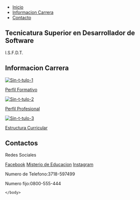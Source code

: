 <!DOCTYPE html>
<html lang="en">
<head>
    <meta charset="UTF-8">
    <meta name="viewport" content="width=device-width, initial-scale=1.0">
    <title>Instituto&ndash;Felix&ndash;Atilio&ndash;Cabrera</title>
    <link rel="shortcut icon" href="PNG.png">
    <link rel="stylesheet" href="inicio.css">
    <link rel="stylesheet" href="perfil.html">
    <link rel="stylesheet" href="estructura.html">
        <link rel="stylesheet" href="profesional.html">
</head>
<body>
        <nav class="nav" id="navbar">
            <ul class="nav-list">
                <li><a href="#1">Inicio </a></li>
                <li><a href="#2">Informacion Carrera</a></li>
                <li><a href="#3">Contacto</a></li>
            </ul>
        </nav>
        <section class="welcome-section" id="1">
            <h1>Tecnicatura Superior en Desarrollador de Software </h1>
            <p>I.S.F.D.T.</p>
        </section>
        <section class="proyectos" id="2">
            <h2>Informacion Carrera</h2>
            <div class="projects-grid">
                <a href="perfil.html"><img
                        src="img/desarrollo-movil.png" alt="Sin-t-tulo-1" border="0">
                    <p class="project-title"><span>Perfil Formativo</span></p>
                </a>
                <a href="profesional.html"><img
                        src="img/desarrollo-movil.png" alt="Sin-t-tulo-2" border="0">
                    <p class="project-title"><span>Perfil Profesional</span></p>
                </a>
                <a href="estructura.html"><img
                        src="img/desarrollo-movil.png" alt="Sin-t-tulo-3" border="0">
                    <p class="project-title"><span>Estructura Curricular</span></p>
                </a>
            </div>
        </section>  
        <section id="3" class="contact">
            <div class="contact-section-header">
                <h2>Contactos</h2>
                <p>Redes Sociales</p>
                <div class="contact-links">
                    <a id="profile-links" href="https://www.facebook.com/PROFESORESDEINGLESFORMOSA" target="_blank" class="btn contact-details"><i class="fab fa-facebook-square"></i> Facebook</a>
                    <a id="profile-links" href="https://www.argentina.gob.ar/educacion" target="_blank" class="btn contact-details"><i class="fab fa-github"></i> Misterio de Educacion</a>
                    <a id="profile-links" href="https://www.instagram.com/isfdyt_fac/" target="_blank" class="btn contact-details"><i class="fab fa-instagram-square"></i> Instagram</a>
                </div>
            </div>
        </section>
        <footer>
            <p>Numero de Telefono:3718-597499</p>
            <p>Numero fijo:0800-555-444</p>
        </footer>
    
    
    </body>
</body>
</html>
